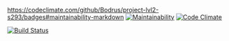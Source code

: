 
https://codeclimate.com/github/Bodrus/project-lvl2-s293/badges#maintainability-markdown
[![Maintainability](https://api.codeclimate.com/v1/badges/a99a88d28ad37a79dbf6/maintainability)](https://codeclimate.com/github/Bodrus/project-lvl2-s293/codeclimate/codeclimate/maintainability)
[![Code Climate](https://codeclimate.com/github/Bodrus/project-lvl2-s293/badges/gpa.svg)](https://codeclimate.com/github/hexlet-boilerplates/nodejs-package)

[![Build Status](https://travis-ci.org/Bodrus/project-lvl2-s293.svg?branch=master)](https://travis-ci.org/Bodrus/project-lvl2-s293)

